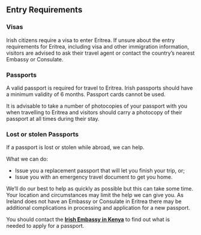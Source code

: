 ## Entry Requirements

### **Visas**

Irish citizens require a visa to enter Eritrea. If unsure about the entry requirements for Eritrea, including visa and other immigration information, visitors are advised to ask their travel agent or contact the country’s nearest Embassy or Consulate.

### **Passports**

A valid passport is required for travel to Eritrea. Irish passports should have a minimum validity of 6 months. Passport cards cannot be used.

It is advisable to take a number of photocopies of your passport with you when travelling to Eritrea and visitors should carry a photocopy of their passport at all times during their stay.

### Lost or stolen Passports

If a passport is lost or stolen while abroad, we can help.

What we can do:

* Issue you a replacement passport that will let you finish your trip, or;
* Issue you with an emergency travel document to get you home.

We’ll do our best to help as quickly as possible but this can take some time. Your location and circumstances may limit the help we can give you. As Ireland does not have an Embassy or Consulate in Eritrea there may be additional complications in processing and application for a new passport.

You should contact the [**Irish Embassy in Kenya**](/en/kenya/nairobi/) to find out what is needed to apply for a passport.